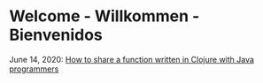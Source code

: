 # Welcome - Willkommen - Bienvenidos

June 14, 2020: [How to share a function written in Clojure with Java
programmers](./interop.html)
